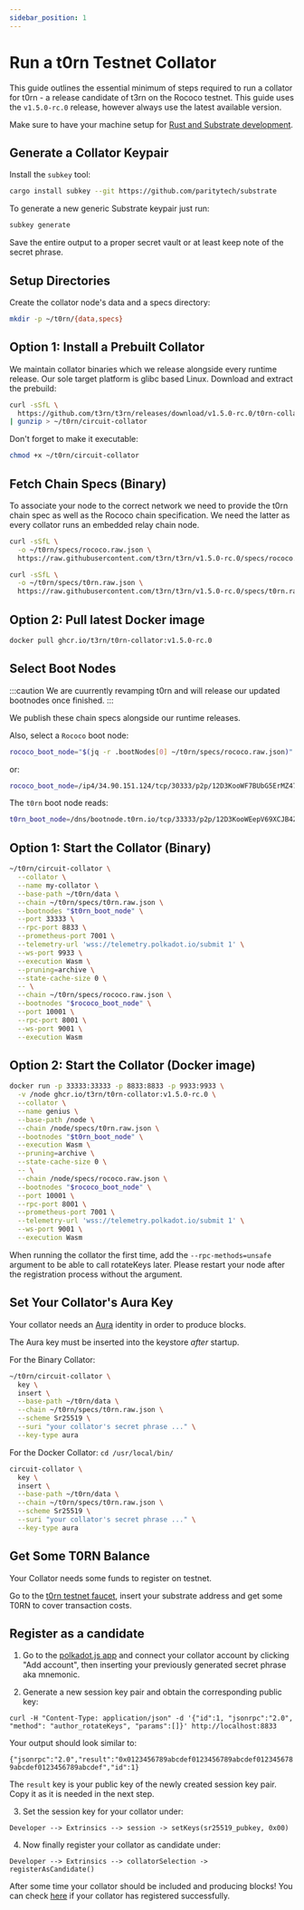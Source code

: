 ```yaml
---
sidebar_position: 1
---
```


# Run a t0rn Testnet Collator


This guide outlines the essential minimum of steps required to run a collator for t0rn - a release candidate of t3rn on the Rococo testnet. This guide uses the `v1.5.0-rc.0` release, however always use the latest available version.

Make sure to have your machine setup for [Rust and Substrate development](https://docs.substrate.io/v3/getting-started/installation/).

## Generate a Collator Keypair

Install the `subkey` tool:

```sh
cargo install subkey --git https://github.com/paritytech/substrate
```

To generate a new generic Substrate keypair just run:

```sh
subkey generate
```

Save the entire output to a proper secret vault or at least keep note of the secret phrase.

## Setup Directories

Create the collator node's data and a specs directory:

```sh
mkdir -p ~/t0rn/{data,specs}
```

## Option 1: Install a Prebuilt Collator

We maintain collator binaries which we release alongside every runtime release. Our sole target platform is glibc based Linux. Download and extract the prebuild:

```sh
curl -sSfL \
  https://github.com/t3rn/t3rn/releases/download/v1.5.0-rc.0/t0rn-collator-v1.5.0-rc.0-x86_64-unknown-linux-gnu.gz \
| gunzip > ~/t0rn/circuit-collator
```

Don't forget to make it executable:

```sh
chmod +x ~/t0rn/circuit-collator
```

## Fetch Chain Specs (Binary)

To associate your node to the correct network we need to provide the t0rn chain spec as well as the Rococo chain specification. We need the latter as every collator runs an embedded relay chain node.

```sh
curl -sSfL \
  -o ~/t0rn/specs/rococo.raw.json \
  https://raw.githubusercontent.com/t3rn/t3rn/v1.5.0-rc.0/specs/rococo.raw.json

curl -sSfL \
  -o ~/t0rn/specs/t0rn.raw.json \
  https://raw.githubusercontent.com/t3rn/t3rn/v1.5.0-rc.0/specs/t0rn.raw.json
```

## Option 2: Pull latest Docker image

```sh
docker pull ghcr.io/t3rn/t0rn-collator:v1.5.0-rc.0
```



## Select Boot Nodes

:::caution
We are cuurrently revamping t0rn and will release our updated bootnodes once finished.
:::

We publish these chain specs alongside our runtime releases.

Also, select a `Rococo` boot node:

```sh
rococo_boot_node="$(jq -r .bootNodes[0] ~/t0rn/specs/rococo.raw.json)"
```
or:
```sh
rococo_boot_node=/ip4/34.90.151.124/tcp/30333/p2p/12D3KooWF7BUbG5ErMZ47ZdarRwtpZamgcZqxwpnFzkhjc1spHnP
```



The `t0rn` boot node reads:

```sh
t0rn_boot_node=/dns/bootnode.t0rn.io/tcp/33333/p2p/12D3KooWEepV69XCJB4Zi193cZcm5W22ZR62DEP84iLFTUKVPtwp
```

## Option 1: Start the Collator (Binary)

```sh
~/t0rn/circuit-collator \
  --collator \
  --name my-collator \
  --base-path ~/t0rn/data \
  --chain ~/t0rn/specs/t0rn.raw.json \
  --bootnodes "$t0rn_boot_node" \
  --port 33333 \
  --rpc-port 8833 \
  --prometheus-port 7001 \
  --telemetry-url 'wss://telemetry.polkadot.io/submit 1' \
  --ws-port 9933 \
  --execution Wasm \
  --pruning=archive \
  --state-cache-size 0 \
  -- \
  --chain ~/t0rn/specs/rococo.raw.json \
  --bootnodes "$rococo_boot_node" \
  --port 10001 \
  --rpc-port 8001 \
  --ws-port 9001 \
  --execution Wasm
```

## Option 2: Start the Collator (Docker image)

```sh
docker run -p 33333:33333 -p 8833:8833 -p 9933:9933 \
  -v /node ghcr.io/t3rn/t0rn-collator:v1.5.0-rc.0 \
  --collator \
  --name genius \
  --base-path /node \
  --chain /node/specs/t0rn.raw.json \
  --bootnodes "$t0rn_boot_node" \
  --execution Wasm \
  --pruning=archive \
  --state-cache-size 0 \
  -- \
  --chain /node/specs/rococo.raw.json \
  --bootnodes "$rococo_boot_node" \
  --port 10001 \
  --rpc-port 8001 \
  --prometheus-port 7001 \
  --telemetry-url 'wss://telemetry.polkadot.io/submit 1' \
  --ws-port 9001 \
  --execution Wasm
```

When running the collator the first time, add the `--rpc-methods=unsafe` argument to be able to call rotateKeys later.
Please restart your node after the registration process without the argument.


## Set Your Collator's Aura Key

Your collator needs an [Aura](https://docs.substrate.io/v3/advanced/consensus/#aura) identity in order to produce blocks.

The Aura key must be inserted into the keystore *after* startup.

For the Binary Collator:
```sh
~/t0rn/circuit-collator \
  key \
  insert \
  --base-path ~/t0rn/data \
  --chain ~/t0rn/specs/t0rn.raw.json \
  --scheme Sr25519 \
  --suri "your collator's secret phrase ..." \
  --key-type aura
```

For the Docker Collator:
`cd /usr/local/bin/`
```sh
circuit-collator \
  key \
  insert \
  --base-path ~/t0rn/data \
  --chain ~/t0rn/specs/t0rn.raw.json \
  --scheme Sr25519 \
  --suri "your collator's secret phrase ..." \
  --key-type aura
```

## Get Some T0RN Balance

Your Collator needs some funds to register on testnet.

Go to the [t0rn testnet faucet](https://faucet.t0rn.io), insert your substrate address and get some T0RN to cover transaction costs.

## Register as a candidate

1. Go to the [polkadot.js app](https://polkadot.js.org/apps/?rpc=wss%3A%2F%2Fws.t0rn.io#/accounts) and connect your collator account by clicking "Add account", then inserting your previously generated secret phrase aka mnemonic.

2. Generate a new session key pair and obtain the corresponding public key:

```
curl -H "Content-Type: application/json" -d '{"id":1, "jsonrpc":"2.0", "method": "author_rotateKeys", "params":[]}' http://localhost:8833
```

Your output should look similar to:

``{"jsonrpc":"2.0","result":"0x0123456789abcdef0123456789abcdef0123456789abcdef0123456789abcdef","id":1}``


The `result` key is your public key of the newly created session key pair. Copy it as it is needed in the next step.

3. Set the session key for your collator under:

```
Developer --> Extrinsics --> session -> setKeys(sr25519_pubkey, 0x00)
```

4. Now finally register your collator as candidate under:

```
Developer --> Extrinsics --> collatorSelection -> registerAsCandidate()
```

After some time your collator should be included and producing blocks!
You can check [here](https://polkadot.js.org/apps/?rpc=wss%3A%2F%2Fws.t0rn.io#/collators) if your collator has registered successfully.